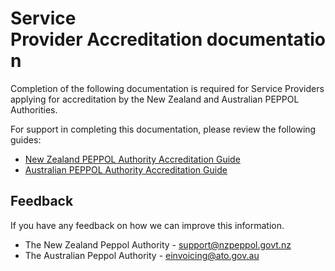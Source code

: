 # Service Provider Accreditation documentation

Completion of the following documentation is required for Service Providers applying for accreditation by the New Zealand and Australian PEPPOL Authorities.

For support in completing this documentation, please review the following guides:

* [New Zealand PEPPOL Authority Accreditation Guide](https://github.com/A-NZ-PEPPOL/A-NZ-accreditation-documents/tree/master/New%20Zealand%20PEPPOL%20Authority)
* [Australian PEPPOL Authority Accreditation Guide](https://softwaredevelopers.ato.gov.au/e-invoicing-accreditation-process)

## Feedback

If you have any feedback on how we can improve this information.

* The New Zealand Peppol Authority - [support@nzpeppol.govt.nz](mailto:support@nzpeppol.govt.nz)
* The Australian Peppol Authority - [einvoicing@ato.gov.au](mailto:einvoicing@ato.gov.au)
